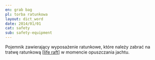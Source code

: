 ```yaml
---
en: grab bag
pl: torba ratunkowa
layout: dict_word
date: 2014/01/01
cat: safety
sub: safety-equipment
---
```


Pojemnik zawierający wyposażenie ratunkowe, które należy zabrać na tratwę ratunkową [[life raft](/dict/life-raft.html)] 
w momencie opuszczania jachtu.

<!-- TODO: co powinno być w torbie -->